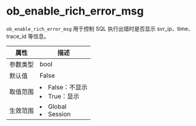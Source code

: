 # ob_enable_rich_error_msg

`ob_enable_rich_error_msg` 用于控制 SQL 执行出错时是否显示 svr_ip、time、trace_id 等信息。

| **属性**  |      **描述**      |
|---------|------------------|
| 参数类型    | bool             |
| 默认值     | False                |
| 取值范围    | <li>False：不显示<li>True：显示 |
| 生效范围    | <li>Global<li>Session           |
